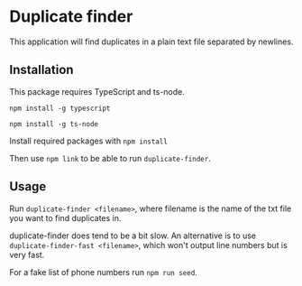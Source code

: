 # Duplicate finder

This application will find duplicates in a plain text file separated by newlines.

## Installation

This package requires TypeScript and ts-node.

`npm install -g typescript`

`npm install -g ts-node`

Install required packages with `npm install` 

Then use `npm link` to be able to run `duplicate-finder`.

## Usage

Run `duplicate-finder <filename>`, where filename is the name of the txt file you want to find duplicates in.

duplicate-finder does tend to be a bit slow. An alternative is to use `duplicate-finder-fast <filename>`, which won't output line numbers but is very fast.

For a fake list of phone numbers run `npm run seed`.